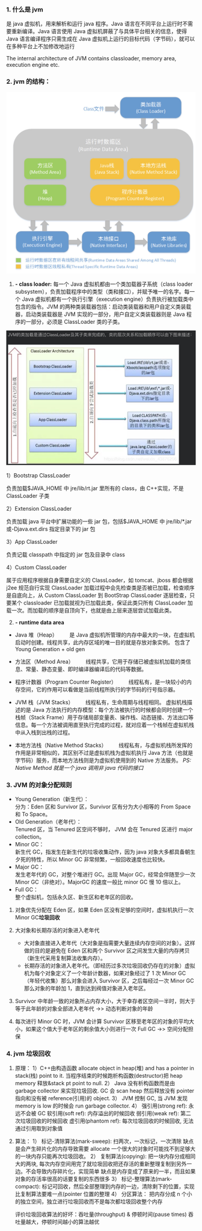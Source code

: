 ### 1. 什么是 jvm

是 java 虚拟机，用来解析和运行 java 程序。Java 语言在不同平台上运行时不需要重新编译。Java 语言使用 Java 虚拟机屏蔽了与具体平台相关的信息，使得 Java 语言编译程序只需生成在 Java 虚拟机上运行的目标代码（字节码），就可以在多种平台上不加修改地运行

The internal architecture of JVM contains classloader, memory area, execution engine etc.

### 2. jvm 的结构：

![Alt text](../image/jvm_architecture.jpg)

1. **- class loader:**
   每一个 Java 虚拟机都由一个类加载器子系统（class loader subsystem），负责加载程序中的类型（类和接口），并赋予唯一的名字。每一个 Java 虚拟机都有一个执行引擎（execution engine）负责执行被加载类中包含的指令。JVM 的两种类装载器包括：启动类装载器和用户自定义类装载器，启动类装载器是 JVM 实现的一部分，用户自定义类装载器则是 Java 程序的一部分，必须是 ClassLoader 类的子类。

![Alt text](../image/class_loader.jpg)

1）Bootstrap ClassLoader

负责加载$JAVA_HOME 中 jre/lib/rt.jar 里所有的 class，由 C++实现，不是 ClassLoader 子类

2）Extension ClassLoader

负责加载 java 平台中扩展功能的一些 jar 包，包括$JAVA_HOME 中 jre/lib/\*.jar 或-Djava.ext.dirs 指定目录下的 jar 包

3）App ClassLoader

负责记载 classpath 中指定的 jar 包及目录中 class

4）Custom ClassLoader

属于应用程序根据自身需要自定义的 ClassLoader，如 tomcat、jboss 都会根据 j2ee 规范自行实现 ClassLoader 加载过程中会先检查类是否被已加载，检查顺序是自底向上，从 Custom ClassLoader 到 BootStrap ClassLoader 逐层检查，只要某个 classloader 已加载就视为已加载此类，保证此类只所有 ClassLoader 加载一次。而加载的顺序是自顶向下，也就是由上层来逐层尝试加载此类。

2. **- runtime data area**

- Java 堆（Heap）
  　　是 Java 虚拟机所管理的内存中最大的一块，在虚拟机启动时创建。线程共享，此内存区域的唯一目的就是存放对象实例。
  包含了 Young Generation + old gen
- 方法区（Method Area）
  　　线程共享，它用于存储已被虚拟机加载的类信息、常量、静态变量、即时编译器编译后的代码等数据。

- 程序计数器（Program Counter Register）
  　　线程私有，是一块较小的内存空间，它的作用可以看做是当前线程所执行的字节码的行号指示器。

- JVM 栈（JVM Stacks）
  　　线程私有，生命周期与线程相同。
  虚拟机栈描述的是 Java 方法执行的内存模型：每个方法被执行的时候都会同时创建一个栈帧（Stack Frame）用于存储局部变量表、操作栈、动态链接、方法出口等信息。每一个方法被调用直至执行完成的过程，就对应着一个栈帧在虚拟机栈中从入栈到出栈的过程。

- 本地方法栈（Native Method Stacks）
  　　线程私有，与虚拟机栈所发挥的作用是非常相似的，其区别不过是虚拟机栈为虚拟机执行 Java 方法（也就是字节码）服务，而本地方法栈则是为虚拟机使用到的 Native 方法服务。
  _PS: Native Method 就是一个 java 调用非 java 代码的接口_

### 3. JVM 的对象分配规则

- Young Generation（新生代）：  
  分为：Eden 区和 Survivor 区，Survivor 区有分为大小相等的 From Space 和 To Space。
- Old Generation（老年代）：  
  Tenured 区，当 Tenured 区空间不够时， JVM 会在 Tenured 区进行 major collection。
- Minor GC：  
  新生代 GC，指发生在新生代的垃圾收集动作，因为 java 对象大多都具备朝生夕死的特性，所以 Minor GC 非常频繁，一般回收速度也比较快。
- Major GC：  
  发生老年代的 GC，对整个堆进行 GC。出现 Major GC，经常会伴随至少一次 Minor GC（非绝对）。MajorGC 的速度一般比 minor GC 慢 10 倍以上。
- Full GC：  
  整个虚拟机，包括永久区、新生区和老年区的回收。

1. 对象优先分配在 Eden 区，如果 Eden 区没有足够的空间时，虚拟机执行一次 Minor GC**垃圾回收**

2. 大对象和长期存活的对象进入老年代

   - 大对象直接进入老年代（大对象是指需要大量连续内存空间的对象）。这样做的目的是避免在 Eden 区和两个 Survivor 区之间发生大量的内存拷贝（新生代采用复制算法收集内存）。
   - 长期存活的对象进入老年代。（即经历过多次垃圾回收仍存在的对象）虚拟机为每个对象定义了一个年龄计数器，如果对象经过了 1 次 Minor GC（年轻代收集）那么对象会进入 Survivor 区，之后每经过一次 Minor GC 那么对象的年龄加 1，直到达到阀值对象进入老年区。

3. Survivor 中年龄一致的对象所占内存大小，大于幸存者区空间一半时，则大于等于此年龄的对象全部进入老年代 ->> 动态判断对象的年龄

4. 每次进行 Minor GC 时，JVM 会计算 Survivor 区移至老年区的对象的平均大小，如果这个值大于老年区的剩余值大小则进行一次 Full GC ->> 空间分配担保

### 4. jvm 垃圾回收

1. 原理：
   1）C++由构造函数 allocate object in heap(堆) and has a pointer in stack(栈) point to it. 当程序结束的时候跑析构函数(destructor)把 heap memory 释放&stack pt point to null.
   2） Java 没有析构函数而是由 garbage collector 来实现垃圾回收. GC 会 scan heap 然后释放没有 pointer 指向和没有被 reference(引用)的 object.
   3） JVM 控制 GC, 当 JVM 发现 memory is low 的时候会 run garbage collector.
   4） 强引用(strong ref): 永远不会被 GC
   软引用(soft ref): 内存溢出的时候回收
   弱引用(weak ref): 第二次垃圾回收的时候回收
   虚引用(phantom ref): 每次垃圾回收的时候回收, 无法通过引用取到对象值

2. 算法：
   1） 标记-清除算法(mark-sweep): 扫两次，一次标记，一次清除
   缺点是会产生碎片化的内存导致需要 allocate 一个很大的对象时可能找不到足够大的一块内存只能再次垃圾回收。
   2） 复制算法(copying): 把一块内存分成相同大的两块, 每次内存空间用完了就垃圾回收把还存活的重新整理复制到另外一边。不会导致内存碎片化，实现简单
   缺点是内存变成了原来的一半，而且如果对象的存活率很高的话要复制的东西很多
   3） 标记-整理算法(mark-compact):
   标记可回收，然后全部整理到内存的一边，清除剩下的位置，实现比复制算法要难一点(pointer 位置的整理
   4） 分区算法：
   把内存分成 n 个小的独立空间，独立进行垃圾回收而不是每次都垃圾回收整个内存

   评价垃圾回收算法的好坏：吞吐量(throughput) & 停顿时间(pause times)
   吞吐量越大，停顿时间越小的算法越优
